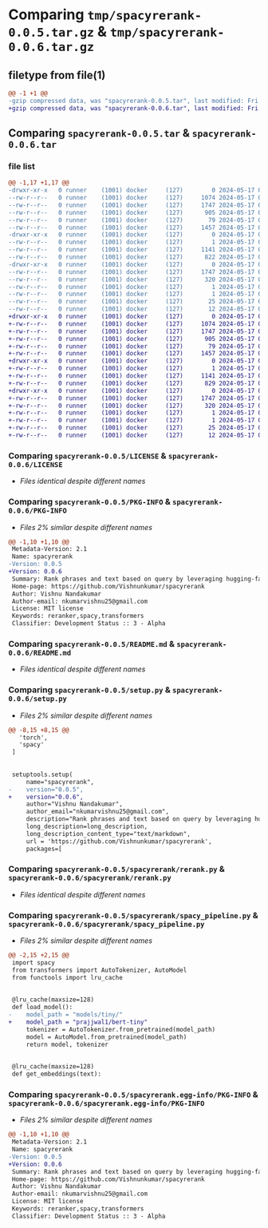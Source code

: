 # Comparing `tmp/spacyrerank-0.0.5.tar.gz` & `tmp/spacyrerank-0.0.6.tar.gz`

## filetype from file(1)

```diff
@@ -1 +1 @@
-gzip compressed data, was "spacyrerank-0.0.5.tar", last modified: Fri May 17 06:16:00 2024, max compression
+gzip compressed data, was "spacyrerank-0.0.6.tar", last modified: Fri May 17 06:43:57 2024, max compression
```

## Comparing `spacyrerank-0.0.5.tar` & `spacyrerank-0.0.6.tar`

### file list

```diff
@@ -1,17 +1,17 @@
-drwxr-xr-x   0 runner    (1001) docker     (127)        0 2024-05-17 06:16:00.112599 spacyrerank-0.0.5/
--rw-r--r--   0 runner    (1001) docker     (127)     1074 2024-05-17 06:15:43.000000 spacyrerank-0.0.5/LICENSE
--rw-r--r--   0 runner    (1001) docker     (127)     1747 2024-05-17 06:16:00.112599 spacyrerank-0.0.5/PKG-INFO
--rw-r--r--   0 runner    (1001) docker     (127)      905 2024-05-17 06:15:43.000000 spacyrerank-0.0.5/README.md
--rw-r--r--   0 runner    (1001) docker     (127)       79 2024-05-17 06:16:00.112599 spacyrerank-0.0.5/setup.cfg
--rw-r--r--   0 runner    (1001) docker     (127)     1457 2024-05-17 06:15:43.000000 spacyrerank-0.0.5/setup.py
-drwxr-xr-x   0 runner    (1001) docker     (127)        0 2024-05-17 06:16:00.108600 spacyrerank-0.0.5/spacyrerank/
--rw-r--r--   0 runner    (1001) docker     (127)        1 2024-05-17 06:15:43.000000 spacyrerank-0.0.5/spacyrerank/__init__.py
--rw-r--r--   0 runner    (1001) docker     (127)     1141 2024-05-17 06:15:43.000000 spacyrerank-0.0.5/spacyrerank/rerank.py
--rw-r--r--   0 runner    (1001) docker     (127)      822 2024-05-17 06:15:43.000000 spacyrerank-0.0.5/spacyrerank/spacy_pipeline.py
-drwxr-xr-x   0 runner    (1001) docker     (127)        0 2024-05-17 06:16:00.112599 spacyrerank-0.0.5/spacyrerank.egg-info/
--rw-r--r--   0 runner    (1001) docker     (127)     1747 2024-05-17 06:16:00.000000 spacyrerank-0.0.5/spacyrerank.egg-info/PKG-INFO
--rw-r--r--   0 runner    (1001) docker     (127)      320 2024-05-17 06:16:00.000000 spacyrerank-0.0.5/spacyrerank.egg-info/SOURCES.txt
--rw-r--r--   0 runner    (1001) docker     (127)        1 2024-05-17 06:16:00.000000 spacyrerank-0.0.5/spacyrerank.egg-info/dependency_links.txt
--rw-r--r--   0 runner    (1001) docker     (127)        1 2024-05-17 06:15:59.000000 spacyrerank-0.0.5/spacyrerank.egg-info/not-zip-safe
--rw-r--r--   0 runner    (1001) docker     (127)       25 2024-05-17 06:16:00.000000 spacyrerank-0.0.5/spacyrerank.egg-info/requires.txt
--rw-r--r--   0 runner    (1001) docker     (127)       12 2024-05-17 06:16:00.000000 spacyrerank-0.0.5/spacyrerank.egg-info/top_level.txt
+drwxr-xr-x   0 runner    (1001) docker     (127)        0 2024-05-17 06:43:57.583727 spacyrerank-0.0.6/
+-rw-r--r--   0 runner    (1001) docker     (127)     1074 2024-05-17 06:43:49.000000 spacyrerank-0.0.6/LICENSE
+-rw-r--r--   0 runner    (1001) docker     (127)     1747 2024-05-17 06:43:57.583727 spacyrerank-0.0.6/PKG-INFO
+-rw-r--r--   0 runner    (1001) docker     (127)      905 2024-05-17 06:43:49.000000 spacyrerank-0.0.6/README.md
+-rw-r--r--   0 runner    (1001) docker     (127)       79 2024-05-17 06:43:57.583727 spacyrerank-0.0.6/setup.cfg
+-rw-r--r--   0 runner    (1001) docker     (127)     1457 2024-05-17 06:43:49.000000 spacyrerank-0.0.6/setup.py
+drwxr-xr-x   0 runner    (1001) docker     (127)        0 2024-05-17 06:43:57.583727 spacyrerank-0.0.6/spacyrerank/
+-rw-r--r--   0 runner    (1001) docker     (127)        1 2024-05-17 06:43:49.000000 spacyrerank-0.0.6/spacyrerank/__init__.py
+-rw-r--r--   0 runner    (1001) docker     (127)     1141 2024-05-17 06:43:49.000000 spacyrerank-0.0.6/spacyrerank/rerank.py
+-rw-r--r--   0 runner    (1001) docker     (127)      829 2024-05-17 06:43:49.000000 spacyrerank-0.0.6/spacyrerank/spacy_pipeline.py
+drwxr-xr-x   0 runner    (1001) docker     (127)        0 2024-05-17 06:43:57.583727 spacyrerank-0.0.6/spacyrerank.egg-info/
+-rw-r--r--   0 runner    (1001) docker     (127)     1747 2024-05-17 06:43:57.000000 spacyrerank-0.0.6/spacyrerank.egg-info/PKG-INFO
+-rw-r--r--   0 runner    (1001) docker     (127)      320 2024-05-17 06:43:57.000000 spacyrerank-0.0.6/spacyrerank.egg-info/SOURCES.txt
+-rw-r--r--   0 runner    (1001) docker     (127)        1 2024-05-17 06:43:57.000000 spacyrerank-0.0.6/spacyrerank.egg-info/dependency_links.txt
+-rw-r--r--   0 runner    (1001) docker     (127)        1 2024-05-17 06:43:57.000000 spacyrerank-0.0.6/spacyrerank.egg-info/not-zip-safe
+-rw-r--r--   0 runner    (1001) docker     (127)       25 2024-05-17 06:43:57.000000 spacyrerank-0.0.6/spacyrerank.egg-info/requires.txt
+-rw-r--r--   0 runner    (1001) docker     (127)       12 2024-05-17 06:43:57.000000 spacyrerank-0.0.6/spacyrerank.egg-info/top_level.txt
```

### Comparing `spacyrerank-0.0.5/LICENSE` & `spacyrerank-0.0.6/LICENSE`

 * *Files identical despite different names*

### Comparing `spacyrerank-0.0.5/PKG-INFO` & `spacyrerank-0.0.6/PKG-INFO`

 * *Files 2% similar despite different names*

```diff
@@ -1,10 +1,10 @@
 Metadata-Version: 2.1
 Name: spacyrerank
-Version: 0.0.5
+Version: 0.0.6
 Summary: Rank phrases and text based on query by leveraging hugging-face models.
 Home-page: https://github.com/Vishnunkumar/spacyrerank
 Author: Vishnu Nandakumar
 Author-email: nkumarvishnu25@gmail.com
 License: MIT license
 Keywords: reranker,spacy,transformers
 Classifier: Development Status :: 3 - Alpha
```

### Comparing `spacyrerank-0.0.5/README.md` & `spacyrerank-0.0.6/README.md`

 * *Files identical despite different names*

### Comparing `spacyrerank-0.0.5/setup.py` & `spacyrerank-0.0.6/setup.py`

 * *Files 2% similar despite different names*

```diff
@@ -8,15 +8,15 @@
   'torch',
   'spacy'
 ]
 
 
 setuptools.setup(
     name="spacyrerank",
-    version="0.0.5",
+    version="0.0.6",
     author="Vishnu Nandakumar",
     author_email="nkumarvishnu25@gmail.com",
     description="Rank phrases and text based on query by leveraging hugging-face models.",
     long_description=long_description,
     long_description_content_type="text/markdown",
     url = 'https://github.com/Vishnunkumar/spacyrerank',
     packages=[
```

### Comparing `spacyrerank-0.0.5/spacyrerank/rerank.py` & `spacyrerank-0.0.6/spacyrerank/rerank.py`

 * *Files identical despite different names*

### Comparing `spacyrerank-0.0.5/spacyrerank/spacy_pipeline.py` & `spacyrerank-0.0.6/spacyrerank/spacy_pipeline.py`

 * *Files 2% similar despite different names*

```diff
@@ -2,15 +2,15 @@
 import spacy
 from transformers import AutoTokenizer, AutoModel
 from functools import lru_cache
 
 
 @lru_cache(maxsize=128)
 def load_model():
-    model_path = "models/tiny/"
+    model_path = "prajjwal1/bert-tiny"
     tokenizer = AutoTokenizer.from_pretrained(model_path)
     model = AutoModel.from_pretrained(model_path)
     return model, tokenizer
 
 
 @lru_cache(maxsize=128)
 def get_embeddings(text):
```

### Comparing `spacyrerank-0.0.5/spacyrerank.egg-info/PKG-INFO` & `spacyrerank-0.0.6/spacyrerank.egg-info/PKG-INFO`

 * *Files 2% similar despite different names*

```diff
@@ -1,10 +1,10 @@
 Metadata-Version: 2.1
 Name: spacyrerank
-Version: 0.0.5
+Version: 0.0.6
 Summary: Rank phrases and text based on query by leveraging hugging-face models.
 Home-page: https://github.com/Vishnunkumar/spacyrerank
 Author: Vishnu Nandakumar
 Author-email: nkumarvishnu25@gmail.com
 License: MIT license
 Keywords: reranker,spacy,transformers
 Classifier: Development Status :: 3 - Alpha
```


